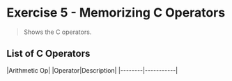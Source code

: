 # Exercise 5 - Memorizing C Operators
> Shows the C operators.

## List of C Operators
|Arithmetic Op|
|Operator|Description|
|--------|-----------|
